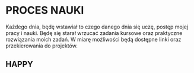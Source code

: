 # PROCES NAUKI

Każdego dnia, będę wstawiał to czego danego dnia się uczę, postęp mojej pracy i nauki.
Będę się starał wrzucać zadania kursowe oraz praktyczne rozwiązania moich zadań.
W miarę możliwości będą dostępne linki oraz przekierowania do projektów.

## HAPPY
